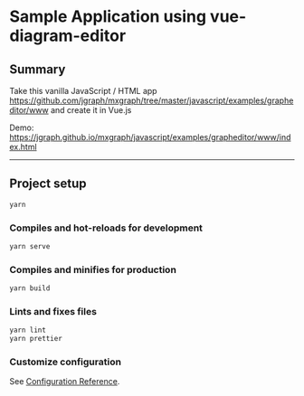 # Sample Application using vue-diagram-editor

## Summary

Take this vanilla JavaScript / HTML app https://github.com/jgraph/mxgraph/tree/master/javascript/examples/grapheditor/www and create it in Vue.js

Demo: https://jgraph.github.io/mxgraph/javascript/examples/grapheditor/www/index.html

---

## Project setup

```sh
yarn
```

### Compiles and hot-reloads for development

```sh
yarn serve
```

### Compiles and minifies for production

```sh
yarn build
```

### Lints and fixes files

```sh
yarn lint
yarn prettier
```

### Customize configuration

See [Configuration Reference](https://cli.vuejs.org/config/).
